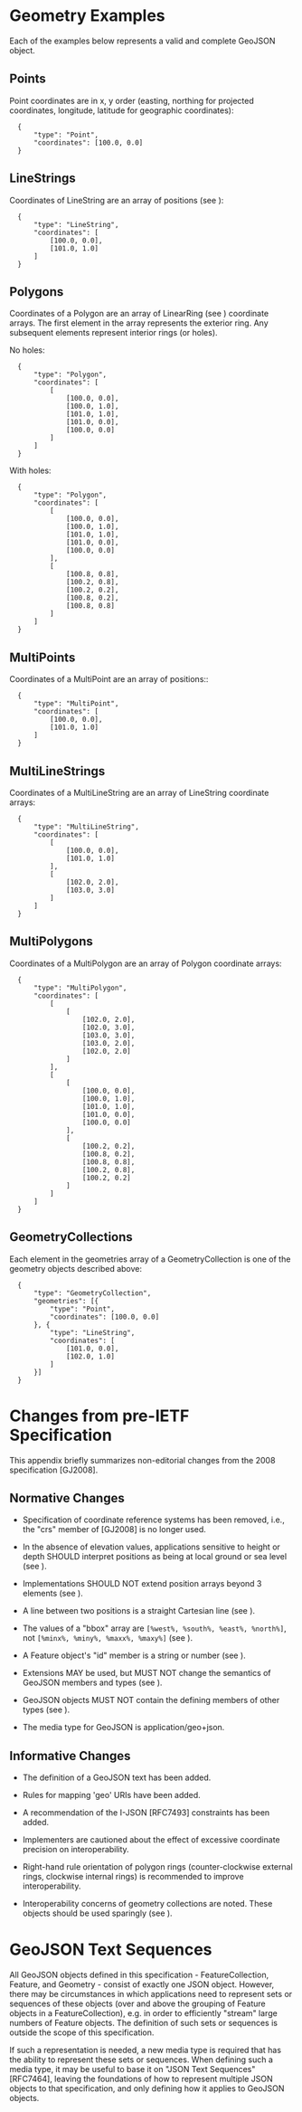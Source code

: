 # Geometry Examples

Each of the examples below represents a valid and complete GeoJSON
object.

## Points

Point coordinates are in x, y order (easting, northing for projected
coordinates, longitude, latitude for geographic coordinates):

      {
          "type": "Point",
          "coordinates": [100.0, 0.0]
      }

## LineStrings

Coordinates of LineString are an array of positions (see [](#position)):

      {
          "type": "LineString",
          "coordinates": [
              [100.0, 0.0],
              [101.0, 1.0]
          ]
      }

## Polygons

Coordinates of a Polygon are an array of LinearRing (see [](#polygon))
coordinate arrays. The first element in the array represents the exterior ring.
Any subsequent elements represent interior rings (or holes).

No holes:

      {
          "type": "Polygon",
          "coordinates": [
              [
                  [100.0, 0.0],
                  [100.0, 1.0],
                  [101.0, 1.0],
                  [101.0, 0.0],
                  [100.0, 0.0]
              ]
          ]
      }

With holes:

      {
          "type": "Polygon",
          "coordinates": [
              [
                  [100.0, 0.0],
                  [100.0, 1.0],
                  [101.0, 1.0],
                  [101.0, 0.0],
                  [100.0, 0.0]
              ],
              [
                  [100.8, 0.8],
                  [100.2, 0.8],
                  [100.2, 0.2],
                  [100.8, 0.2],
                  [100.8, 0.8]
              ]
          ]
      }

## MultiPoints

Coordinates of a MultiPoint are an array of positions::

      {
          "type": "MultiPoint",
          "coordinates": [
              [100.0, 0.0],
              [101.0, 1.0]
          ]
      }

## MultiLineStrings

Coordinates of a MultiLineString are an array of LineString coordinate
arrays:

      {
          "type": "MultiLineString",
          "coordinates": [
              [
                  [100.0, 0.0],
                  [101.0, 1.0]
              ],
              [
                  [102.0, 2.0],
                  [103.0, 3.0]
              ]
          ]
      }

## MultiPolygons

Coordinates of a MultiPolygon are an array of Polygon coordinate
arrays:

      {
          "type": "MultiPolygon",
          "coordinates": [
              [
                  [
                      [102.0, 2.0],
                      [102.0, 3.0],
                      [103.0, 3.0],
                      [103.0, 2.0],
                      [102.0, 2.0]
                  ]
              ],
              [
                  [
                      [100.0, 0.0],
                      [100.0, 1.0],
                      [101.0, 1.0],
                      [101.0, 0.0],
                      [100.0, 0.0]
                  ],
                  [
                      [100.2, 0.2],
                      [100.8, 0.2],
                      [100.8, 0.8],
                      [100.2, 0.8],
                      [100.2, 0.2]
                  ]
              ]
          ]
      }

## GeometryCollections

Each element in the geometries array of a GeometryCollection is one of
the geometry objects described above:

      {
          "type": "GeometryCollection",
          "geometries": [{
              "type": "Point",
              "coordinates": [100.0, 0.0]
          }, {
              "type": "LineString",
              "coordinates": [
                  [101.0, 0.0],
                  [102.0, 1.0]
              ]
          }]
      }

# Changes from pre-IETF Specification

This appendix briefly summarizes non-editorial changes from the 2008
specification [GJ2008].

## Normative Changes

* Specification of coordinate reference systems has been removed, i.e.,
  the "crs" member of [GJ2008] is no longer used.

* In the absence of elevation values, applications sensitive to height
  or depth SHOULD interpret positions as being at local ground or sea
  level (see [](#coordinate-reference-system)).

* Implementations SHOULD NOT extend position arrays beyond 3 elements
  (see [](#position)).

* A line between two positions is a straight Cartesian line (see
  [](#position)).

* The values of a "bbox" array are `[%west%, %south%, %east%, %north%]`,
  not `[%minx%, %miny%, %maxx%, %maxy%]` (see [](#bounding-box)).

* A Feature object's "id" member is a string or number (see
  [](#feature-object)).

* Extensions MAY be used, but MUST NOT change the semantics of
  GeoJSON members and types (see [](#extending-geojson)).

* GeoJSON objects MUST NOT contain the defining members of other types
  (see [](#semantics-of-geojson-members-and-types-are-not-changeable)).

* The media type for GeoJSON is application/geo+json.

## Informative Changes

* The definition of a GeoJSON text has been added.

* Rules for mapping 'geo' URIs have been added.

* A recommendation of the I-JSON [RFC7493] constraints has been added.

* Implementers are cautioned about the effect of excessive coordinate
  precision on interoperability.

* Right-hand rule orientation of polygon rings (counter-clockwise
  external rings, clockwise internal rings) is recommended to improve
  interoperability.

* Interoperability concerns of geometry collections are noted. These
  objects should be used sparingly (see [](#geometry-collection)).

# GeoJSON Text Sequences

All GeoJSON objects defined in this specification - FeatureCollection,
Feature, and Geometry - consist of exactly one JSON object. However,
there may be circumstances in which applications need to represent sets
or sequences of these objects (over and above the grouping of Feature
objects in a FeatureCollection), e.g. in order to efficiently "stream"
large numbers of Feature objects. The definition of such sets or
sequences is outside the scope of this specification.

If such a representation is needed, a new media type is required that
has the ability to represent these sets or sequences. When defining such
a media type, it may be useful to base it on "JSON Text Sequences"
[RFC7464], leaving the foundations of how to represent multiple JSON
objects to that specification, and only defining how it applies to
GeoJSON objects.
